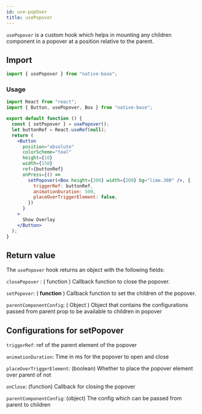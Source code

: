```yaml
---
id: use-popOver
title: usePopover
---
```


`usePopover` is a custom hook which helps in mounting any children component in a popover at a position relative to the parent.

## Import

```jsx
import { usePopover } from "native-base";
```

### Usage

```jsx
import React from "react";
import { Button, usePopover, Box } from "native-base";

export default function () {
  const { setPopover } = usePopover();
  let buttonRef = React.useRef(null);
  return (
    <Button
      position="absolute"
      colorScheme="teal"
      height={10}
      width={150}
      ref={buttonRef}
      onPress={() =>
        setPopover(<Box height={200} width={200} bg="lime.300" />, {
          triggerRef: buttonRef,
          animationDuration: 500,
          placeOverTriggerElement: false,
        })
      }
    >
      Show Overlay
    </Button>
  );
}
```

## Return value

The `usePopover` hook returns an object with the following fields:

`closePopover` : ( function ) Callback function to close the popover.

`setPopover`: ( **function** ) Callback function to set the children of the popover.

`parentComponentConfig`: ( Object ) Object that contains the configurations passed from parent prop to be available to children in popover

## Configurations for setPopover

`triggerRef`: ref of the parent element of the popover

`animationDuration`: Time in ms for the popover to open and close

`placeOverTriggerElement`: (boolean) Whether to place the popover element over parent of not

`onClose`: (function) Callback for closing the popover

`parentComponentConfig`: (object) The config which can be passed from parent to children
